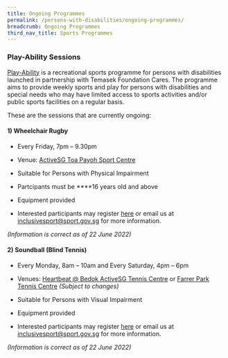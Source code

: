 ```yaml
---
title: Ongoing Programmes
permalink: /persons-with-disabilities/ongoing-programmes/
breadcrumb: Ongoing Programmes
third_nav_title: Sports Programmes
---
```

### Play-Ability Sessions
[Play-Ability](https://www.temasekfoundation-cares.org.sg/journal/13/the-joy-of-play) is a recreational sports programme for persons with disabilities launched in partnership with Temasek Foundation Cares. The programme aims to provide weekly sports and play for persons with disabilities and special needs who may have limited access to sports activities and/or public sports facilities on a regular basis. 

These are the sessions that are currently ongoing: 

#### 1) **Wheelchair Rugby**

* Every Friday, 7pm – 9.30pm

* Venue: [ActiveSG Toa Payoh Sport Centre](https://www.myactivesg.com/Facilities/toa-payoh-sports-centre)

* Suitable for Persons with Physical Impairment

* Partcipants must be ****16 years old and above

* Equipment provided

* Interested participants may register [here](https://go.gov.sg/dsmp-mailinglist) or email us at [inclusivesport@sport.gov.sg](inclusivesport@sport.gov.sg) for more information. 

*(Information is correct as of 22 June 2022)*


#### 2) **Soundball (Blind Tennis)**

* Every Monday, 8am – 10am and Every Saturday, 4pm – 6pm

* Venues: [Heartbeat @ Bedok ActiveSG Tennis Centre](https://www.myactivesg.com/Facilities/heartbeat-bedok-activesg-tennis-centre) or [Farrer Park Tennis Centre](https://www.myactivesg.com/Facilities/farrer-park-tennis-centre) *(Subject to changes)*

* Suitable for Persons with Visual Impairment

* Equipment provided

* Interested participants may register [here](https://go.gov.sg/dsmp-mailinglist) or email us at [inclusivesport@sport.gov.sg](inclusivesport@sport.gov.sg) for more information.

*(Information is correct as of 22 June 2022)*